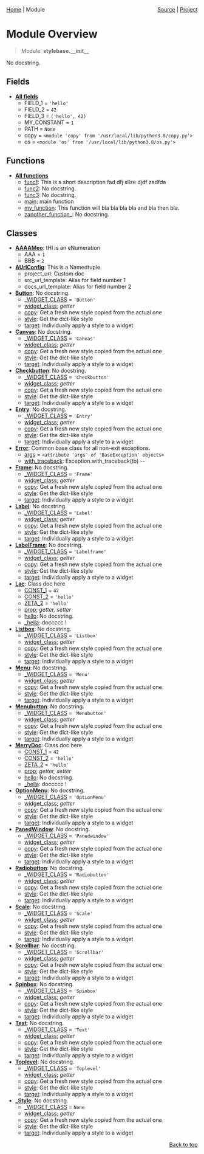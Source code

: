 <div style="display: flex; justify-content: space-between;">
    <div> 
        <a href="docs/README.md">Home</a> |
        Module
    </div>
    <div> 
        <a href="stylebase/__init__.py">Source</a> |
        <a href="README.md">Project</a>
    </div>
</div>

# Module Overview
> Module: **stylebase.\_\_init\_\_**

No docstring.

## Fields
- [**All fields**](docs/modules/stylebase/__init__/fields.md)
    - FIELD\_1 = `'hello'`
    - FIELD\_2 = `42`
    - FIELD\_3 = `('hello', 42)`
    - MY\_CONSTANT = `1`
    - PATH = `None`
    - copy = `<module 'copy' from '/usr/local/lib/python3.8/copy.py'>`
    - os = `<module 'os' from '/usr/local/lib/python3.8/os.py'>`

## Functions
- [**All functions**](docs/modules/stylebase/__init__/funcs.md)
    - [func1](docs/modules/stylebase/__init__/funcs.md#func1): This is a short description fad dfj sllze djdf zadfda
    - [func2](docs/modules/stylebase/__init__/funcs.md#func2): No docstring.
    - [func3](docs/modules/stylebase/__init__/funcs.md#func3): No docstring.
    - [main](docs/modules/stylebase/__init__/funcs.md#main): main function
    - [my\_function](docs/modules/stylebase/__init__/funcs.md#my_function): This function will bla bla bla bla and bla then bla.
    - [zanother\_function\_](docs/modules/stylebase/__init__/funcs.md#zanother_function_): No docstring.

## Classes
- [**AAAAMeo**](docs/modules/stylebase/__init__/class-AAAAMeo.md): tHI is an eNumeration
    - AAA = `1`
    - BBB = `2`
- [**AUrlConfig**](docs/modules/stylebase/__init__/class-AUrlConfig.md): This is a Namedtuple
    - project\_url: Custom doc
    - src\_url\_template: Alias for field number 1
    - docs\_url\_template: Alias for field number 2
- [**Button**](docs/modules/stylebase/__init__/class-Button.md): No docstring.
    - [\_WIDGET\_CLASS](docs/modules/stylebase/__init__/class-Button.md#fields-table) = `'Button'`
    - [widget\_class](docs/modules/stylebase/__init__/class-Button.md#properties-table); _getter_
    - [copy](docs/modules/stylebase/__init__/class-Button.md#copy): Get a fresh new style copied from the actual one
    - [style](docs/modules/stylebase/__init__/class-Button.md#style): Get the dict-like style
    - [target](docs/modules/stylebase/__init__/class-Button.md#target): Individually apply a style to a widget
- [**Canvas**](docs/modules/stylebase/__init__/class-Canvas.md): No docstring.
    - [\_WIDGET\_CLASS](docs/modules/stylebase/__init__/class-Canvas.md#fields-table) = `'Canvas'`
    - [widget\_class](docs/modules/stylebase/__init__/class-Canvas.md#properties-table); _getter_
    - [copy](docs/modules/stylebase/__init__/class-Canvas.md#copy): Get a fresh new style copied from the actual one
    - [style](docs/modules/stylebase/__init__/class-Canvas.md#style): Get the dict-like style
    - [target](docs/modules/stylebase/__init__/class-Canvas.md#target): Individually apply a style to a widget
- [**Checkbutton**](docs/modules/stylebase/__init__/class-Checkbutton.md): No docstring.
    - [\_WIDGET\_CLASS](docs/modules/stylebase/__init__/class-Checkbutton.md#fields-table) = `'Checkbutton'`
    - [widget\_class](docs/modules/stylebase/__init__/class-Checkbutton.md#properties-table); _getter_
    - [copy](docs/modules/stylebase/__init__/class-Checkbutton.md#copy): Get a fresh new style copied from the actual one
    - [style](docs/modules/stylebase/__init__/class-Checkbutton.md#style): Get the dict-like style
    - [target](docs/modules/stylebase/__init__/class-Checkbutton.md#target): Individually apply a style to a widget
- [**Entry**](docs/modules/stylebase/__init__/class-Entry.md): No docstring.
    - [\_WIDGET\_CLASS](docs/modules/stylebase/__init__/class-Entry.md#fields-table) = `'Entry'`
    - [widget\_class](docs/modules/stylebase/__init__/class-Entry.md#properties-table); _getter_
    - [copy](docs/modules/stylebase/__init__/class-Entry.md#copy): Get a fresh new style copied from the actual one
    - [style](docs/modules/stylebase/__init__/class-Entry.md#style): Get the dict-like style
    - [target](docs/modules/stylebase/__init__/class-Entry.md#target): Individually apply a style to a widget
- [**Error**](docs/modules/stylebase/__init__/class-Error.md): Common base class for all non-exit exceptions.
    - [args](docs/modules/stylebase/__init__/class-Error.md#fields-table) = `<attribute 'args' of 'BaseException' objects>`
    - [with\_traceback](docs/modules/stylebase/__init__/class-Error.md#with_traceback): Exception.with_traceback(tb) --
- [**Frame**](docs/modules/stylebase/__init__/class-Frame.md): No docstring.
    - [\_WIDGET\_CLASS](docs/modules/stylebase/__init__/class-Frame.md#fields-table) = `'Frame'`
    - [widget\_class](docs/modules/stylebase/__init__/class-Frame.md#properties-table); _getter_
    - [copy](docs/modules/stylebase/__init__/class-Frame.md#copy): Get a fresh new style copied from the actual one
    - [style](docs/modules/stylebase/__init__/class-Frame.md#style): Get the dict-like style
    - [target](docs/modules/stylebase/__init__/class-Frame.md#target): Individually apply a style to a widget
- [**Label**](docs/modules/stylebase/__init__/class-Label.md): No docstring.
    - [\_WIDGET\_CLASS](docs/modules/stylebase/__init__/class-Label.md#fields-table) = `'Label'`
    - [widget\_class](docs/modules/stylebase/__init__/class-Label.md#properties-table); _getter_
    - [copy](docs/modules/stylebase/__init__/class-Label.md#copy): Get a fresh new style copied from the actual one
    - [style](docs/modules/stylebase/__init__/class-Label.md#style): Get the dict-like style
    - [target](docs/modules/stylebase/__init__/class-Label.md#target): Individually apply a style to a widget
- [**LabelFrame**](docs/modules/stylebase/__init__/class-LabelFrame.md): No docstring.
    - [\_WIDGET\_CLASS](docs/modules/stylebase/__init__/class-LabelFrame.md#fields-table) = `'Labelframe'`
    - [widget\_class](docs/modules/stylebase/__init__/class-LabelFrame.md#properties-table); _getter_
    - [copy](docs/modules/stylebase/__init__/class-LabelFrame.md#copy): Get a fresh new style copied from the actual one
    - [style](docs/modules/stylebase/__init__/class-LabelFrame.md#style): Get the dict-like style
    - [target](docs/modules/stylebase/__init__/class-LabelFrame.md#target): Individually apply a style to a widget
- [**Lac**](docs/modules/stylebase/__init__/class-Lac.md): Class doc here
    - [CONST\_1](docs/modules/stylebase/__init__/class-Lac.md#fields-table) = `42`
    - [CONST\_2](docs/modules/stylebase/__init__/class-Lac.md#fields-table) = `'hello'`
    - [ZETA\_2](docs/modules/stylebase/__init__/class-Lac.md#fields-table) = `'hello'`
    - [prop](docs/modules/stylebase/__init__/class-Lac.md#properties-table); _getter, setter_
    - [hello](docs/modules/stylebase/__init__/class-Lac.md#hello): No docstring.
    - [\_hella](docs/modules/stylebase/__init__/class-Lac.md#_hella): doccccc !
- [**Listbox**](docs/modules/stylebase/__init__/class-Listbox.md): No docstring.
    - [\_WIDGET\_CLASS](docs/modules/stylebase/__init__/class-Listbox.md#fields-table) = `'Listbox'`
    - [widget\_class](docs/modules/stylebase/__init__/class-Listbox.md#properties-table); _getter_
    - [copy](docs/modules/stylebase/__init__/class-Listbox.md#copy): Get a fresh new style copied from the actual one
    - [style](docs/modules/stylebase/__init__/class-Listbox.md#style): Get the dict-like style
    - [target](docs/modules/stylebase/__init__/class-Listbox.md#target): Individually apply a style to a widget
- [**Menu**](docs/modules/stylebase/__init__/class-Menu.md): No docstring.
    - [\_WIDGET\_CLASS](docs/modules/stylebase/__init__/class-Menu.md#fields-table) = `'Menu'`
    - [widget\_class](docs/modules/stylebase/__init__/class-Menu.md#properties-table); _getter_
    - [copy](docs/modules/stylebase/__init__/class-Menu.md#copy): Get a fresh new style copied from the actual one
    - [style](docs/modules/stylebase/__init__/class-Menu.md#style): Get the dict-like style
    - [target](docs/modules/stylebase/__init__/class-Menu.md#target): Individually apply a style to a widget
- [**Menubutton**](docs/modules/stylebase/__init__/class-Menubutton.md): No docstring.
    - [\_WIDGET\_CLASS](docs/modules/stylebase/__init__/class-Menubutton.md#fields-table) = `'Menubutton'`
    - [widget\_class](docs/modules/stylebase/__init__/class-Menubutton.md#properties-table); _getter_
    - [copy](docs/modules/stylebase/__init__/class-Menubutton.md#copy): Get a fresh new style copied from the actual one
    - [style](docs/modules/stylebase/__init__/class-Menubutton.md#style): Get the dict-like style
    - [target](docs/modules/stylebase/__init__/class-Menubutton.md#target): Individually apply a style to a widget
- [**MerryDoc**](docs/modules/stylebase/__init__/class-MerryDoc.md): Class doc here
    - [CONST\_1](docs/modules/stylebase/__init__/class-MerryDoc.md#fields-table) = `42`
    - [CONST\_2](docs/modules/stylebase/__init__/class-MerryDoc.md#fields-table) = `'hello'`
    - [ZETA\_2](docs/modules/stylebase/__init__/class-MerryDoc.md#fields-table) = `'hello'`
    - [prop](docs/modules/stylebase/__init__/class-MerryDoc.md#properties-table); _getter, setter_
    - [hello](docs/modules/stylebase/__init__/class-MerryDoc.md#hello): No docstring.
    - [\_hella](docs/modules/stylebase/__init__/class-MerryDoc.md#_hella): doccccc !
- [**OptionMenu**](docs/modules/stylebase/__init__/class-OptionMenu.md): No docstring.
    - [\_WIDGET\_CLASS](docs/modules/stylebase/__init__/class-OptionMenu.md#fields-table) = `'OptionMenu'`
    - [widget\_class](docs/modules/stylebase/__init__/class-OptionMenu.md#properties-table); _getter_
    - [copy](docs/modules/stylebase/__init__/class-OptionMenu.md#copy): Get a fresh new style copied from the actual one
    - [style](docs/modules/stylebase/__init__/class-OptionMenu.md#style): Get the dict-like style
    - [target](docs/modules/stylebase/__init__/class-OptionMenu.md#target): Individually apply a style to a widget
- [**PanedWindow**](docs/modules/stylebase/__init__/class-PanedWindow.md): No docstring.
    - [\_WIDGET\_CLASS](docs/modules/stylebase/__init__/class-PanedWindow.md#fields-table) = `'Panedwindow'`
    - [widget\_class](docs/modules/stylebase/__init__/class-PanedWindow.md#properties-table); _getter_
    - [copy](docs/modules/stylebase/__init__/class-PanedWindow.md#copy): Get a fresh new style copied from the actual one
    - [style](docs/modules/stylebase/__init__/class-PanedWindow.md#style): Get the dict-like style
    - [target](docs/modules/stylebase/__init__/class-PanedWindow.md#target): Individually apply a style to a widget
- [**Radiobutton**](docs/modules/stylebase/__init__/class-Radiobutton.md): No docstring.
    - [\_WIDGET\_CLASS](docs/modules/stylebase/__init__/class-Radiobutton.md#fields-table) = `'Radiobutton'`
    - [widget\_class](docs/modules/stylebase/__init__/class-Radiobutton.md#properties-table); _getter_
    - [copy](docs/modules/stylebase/__init__/class-Radiobutton.md#copy): Get a fresh new style copied from the actual one
    - [style](docs/modules/stylebase/__init__/class-Radiobutton.md#style): Get the dict-like style
    - [target](docs/modules/stylebase/__init__/class-Radiobutton.md#target): Individually apply a style to a widget
- [**Scale**](docs/modules/stylebase/__init__/class-Scale.md): No docstring.
    - [\_WIDGET\_CLASS](docs/modules/stylebase/__init__/class-Scale.md#fields-table) = `'Scale'`
    - [widget\_class](docs/modules/stylebase/__init__/class-Scale.md#properties-table); _getter_
    - [copy](docs/modules/stylebase/__init__/class-Scale.md#copy): Get a fresh new style copied from the actual one
    - [style](docs/modules/stylebase/__init__/class-Scale.md#style): Get the dict-like style
    - [target](docs/modules/stylebase/__init__/class-Scale.md#target): Individually apply a style to a widget
- [**Scrollbar**](docs/modules/stylebase/__init__/class-Scrollbar.md): No docstring.
    - [\_WIDGET\_CLASS](docs/modules/stylebase/__init__/class-Scrollbar.md#fields-table) = `'Scrollbar'`
    - [widget\_class](docs/modules/stylebase/__init__/class-Scrollbar.md#properties-table); _getter_
    - [copy](docs/modules/stylebase/__init__/class-Scrollbar.md#copy): Get a fresh new style copied from the actual one
    - [style](docs/modules/stylebase/__init__/class-Scrollbar.md#style): Get the dict-like style
    - [target](docs/modules/stylebase/__init__/class-Scrollbar.md#target): Individually apply a style to a widget
- [**Spinbox**](docs/modules/stylebase/__init__/class-Spinbox.md): No docstring.
    - [\_WIDGET\_CLASS](docs/modules/stylebase/__init__/class-Spinbox.md#fields-table) = `'Spinbox'`
    - [widget\_class](docs/modules/stylebase/__init__/class-Spinbox.md#properties-table); _getter_
    - [copy](docs/modules/stylebase/__init__/class-Spinbox.md#copy): Get a fresh new style copied from the actual one
    - [style](docs/modules/stylebase/__init__/class-Spinbox.md#style): Get the dict-like style
    - [target](docs/modules/stylebase/__init__/class-Spinbox.md#target): Individually apply a style to a widget
- [**Text**](docs/modules/stylebase/__init__/class-Text.md): No docstring.
    - [\_WIDGET\_CLASS](docs/modules/stylebase/__init__/class-Text.md#fields-table) = `'Text'`
    - [widget\_class](docs/modules/stylebase/__init__/class-Text.md#properties-table); _getter_
    - [copy](docs/modules/stylebase/__init__/class-Text.md#copy): Get a fresh new style copied from the actual one
    - [style](docs/modules/stylebase/__init__/class-Text.md#style): Get the dict-like style
    - [target](docs/modules/stylebase/__init__/class-Text.md#target): Individually apply a style to a widget
- [**Toplevel**](docs/modules/stylebase/__init__/class-Toplevel.md): No docstring.
    - [\_WIDGET\_CLASS](docs/modules/stylebase/__init__/class-Toplevel.md#fields-table) = `'Toplevel'`
    - [widget\_class](docs/modules/stylebase/__init__/class-Toplevel.md#properties-table); _getter_
    - [copy](docs/modules/stylebase/__init__/class-Toplevel.md#copy): Get a fresh new style copied from the actual one
    - [style](docs/modules/stylebase/__init__/class-Toplevel.md#style): Get the dict-like style
    - [target](docs/modules/stylebase/__init__/class-Toplevel.md#target): Individually apply a style to a widget
- [**\_Style**](docs/modules/stylebase/__init__/class-_Style.md): No docstring.
    - [\_WIDGET\_CLASS](docs/modules/stylebase/__init__/class-_Style.md#fields-table) = `None`
    - [widget\_class](docs/modules/stylebase/__init__/class-_Style.md#properties-table); _getter_
    - [copy](docs/modules/stylebase/__init__/class-_Style.md#copy): Get a fresh new style copied from the actual one
    - [style](docs/modules/stylebase/__init__/class-_Style.md#style): Get the dict-like style
    - [target](docs/modules/stylebase/__init__/class-_Style.md#target): Individually apply a style to a widget

<p align="right"><a href="#module-overview">Back to top</a></p>

